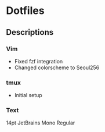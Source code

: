 # Dotfiles

## Descriptions

### Vim
- Fixed fzf integration
- Changed colorscheme to Seoul256

### tmux
- Initial setup

### Text
14pt JetBrains Mono Regular
